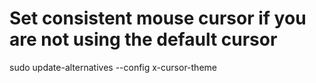 # Set consistent mouse cursor if you are not using the default cursor

sudo update-alternatives --config x-cursor-theme
